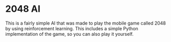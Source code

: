 # 2048 AI

This is a fairly simple AI that was made to play the mobile game called 2048 by using reinforcement learning. This includes a simple Python implementation of the game, so you can also play it yourself.
